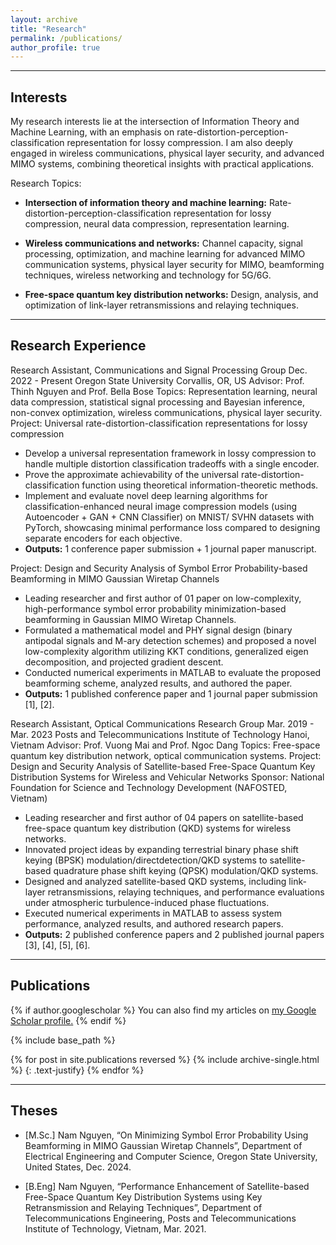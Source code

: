 ```yaml
---
layout: archive
title: "Research"
permalink: /publications/
author_profile: true
---
```


---
## Interests 
My research interests lie at the intersection of Information Theory and Machine Learning, with an emphasis on rate-distortion-perception-classification representation for lossy compression. I am also deeply engaged in wireless communications, physical layer security, and advanced MIMO systems, combining theoretical insights with practical applications.

Research Topics:
+ **Intersection of information theory and machine learning:** Rate-distortion-perception-classification representation for lossy compression, neural data compression, representation learning.

+ **Wireless communications and networks:** Channel capacity, signal processing, optimization, and machine learning for advanced MIMO communication systems, physical layer security for MIMO, beamforming techniques, wireless networking and technology for 5G/6G.

+ **Free-space quantum key distribution networks:** Design, analysis, and optimization of link-layer retransmissions and relaying techniques.

---
## Research Experience
Research Assistant, Communications and Signal Processing Group Dec. 2022 - Present
Oregon State University Corvallis, OR, US
Advisor: Prof. Thinh Nguyen and Prof. Bella Bose
Topics: Representation learning, neural data compression, statistical signal processing and Bayesian
inference, non-convex optimization, wireless communications, physical layer security.
Project: Universal rate-distortion-classification representations for lossy compression
+ Develop a universal representation framework in lossy compression to handle multiple distortion classification tradeoffs with a single encoder.
+ Prove the approximate achievability of the universal rate-distortion-classification function using theoretical information-theoretic methods.
+ Implement and evaluate novel deep learning algorithms for classification-enhanced neural image compression models (using Autoencoder + GAN + CNN Classifier) on MNIST/ SVHN datasets with PyTorch, showcasing minimal performance loss compared to designing separate encoders for each objective.
+ **Outputs:** 1 conference paper submission + 1 journal paper manuscript.

Project: Design and Security Analysis of Symbol Error Probability-based Beamforming in MIMO
Gaussian Wiretap Channels
+ Leading researcher and first author of 01 paper on low-complexity, high-performance symbol error probability minimization-based beamforming in Gaussian MIMO Wiretap Channels.
+ Formulated a mathematical model and PHY signal design (binary antipodal signals and M-ary detection schemes) and proposed a novel low-complexity algorithm utilizing KKT conditions, generalized eigen decomposition, and projected gradient descent.
+ Conducted numerical experiments in MATLAB to evaluate the proposed beamforming scheme, analyzed results, and authored the paper.
+ **Outputs:** 1 published conference paper and 1 journal paper submission [1], [2].

Research Assistant, Optical Communications Research Group Mar. 2019 - Mar. 2023
Posts and Telecommunications Institute of Technology Hanoi, Vietnam
Advisor: Prof. Vuong Mai and Prof. Ngoc Dang
Topics: Free-space quantum key distribution network, optical communication systems.
Project: Design and Security Analysis of Satellite-based Free-Space Quantum Key Distribution Systems
for Wireless and Vehicular Networks
Sponsor: National Foundation for Science and Technology Development (NAFOSTED, Vietnam)
+ Leading researcher and first author of 04 papers on satellite-based free-space quantum key distribution (QKD) systems for wireless networks.
+ Innovated project ideas by expanding terrestrial binary phase shift keying (BPSK) modulation/directdetection/QKD systems to satellite-based quadrature phase shift keying (QPSK) modulation/QKD systems.
+ Designed and analyzed satellite-based QKD systems, including link-layer retransmissions, relaying techniques, and performance evaluations under atmospheric turbulence-induced phase fluctuations.
+ Executed numerical experiments in MATLAB to assess system performance, analyzed results, and authored research papers.
+ **Outputs:** 2 published conference papers and 2 published journal papers [3], [4], [5], [6].

---
## Publications
{% if author.googlescholar %}
  You can also find my articles on <u><a href="{{author.googlescholar}}">my Google Scholar profile</a>.</u>
{% endif %}

{% include base_path %}

{% for post in site.publications reversed %}
  {% include archive-single.html %}
  {: .text-justify}
{% endfor %}

---
## Theses

+ [M.Sc.] Nam Nguyen, “On Minimizing Symbol Error Probability Using Beamforming in MIMO Gaussian Wiretap
Channels”, Department of Electrical Engineering and Computer Science, Oregon State University, United States, Dec. 2024. 

+ [B.Eng] Nam Nguyen, “Performance Enhancement of Satellite-based Free-Space Quantum Key Distribution Systems using Key Retransmission and Relaying Techniques”, Department of Telecommunications Engineering, Posts and Telecommunications Institute of Technology, Vietnam, Mar. 2021. 
